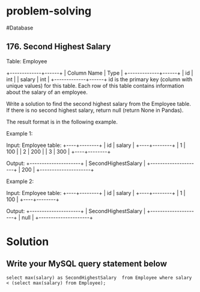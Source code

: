 # problem-solving

#Database

## 176. Second Highest Salary

Table: Employee

+-------------+------+
| Column Name | Type |
+-------------+------+
| id          | int  |
| salary      | int  |
+-------------+------+
id is the primary key (column with unique values) for this table.
Each row of this table contains information about the salary of an employee.
 

Write a solution to find the second highest salary from the Employee table. If there is no second highest salary, return null (return None in Pandas).

The result format is in the following example.


Example 1:

Input: 
Employee table:
+----+--------+
| id | salary |
+----+--------+
| 1  | 100    |
| 2  | 200    |
| 3  | 300    |
+----+--------+

Output: 
+---------------------+
| SecondHighestSalary |
+---------------------+
| 200                 |
+---------------------+

Example 2:

Input: 
Employee table:
+----+--------+
| id | salary |
+----+--------+
| 1  | 100    |
+----+--------+

Output: 
+---------------------+
| SecondHighestSalary |
+---------------------+
| null                |
+---------------------+

# Solution
## Write your MySQL query statement below
```MySql
select max(salary) as SecondHighestSalary  from Employee where salary < (select max(salary) from Employee);
```
